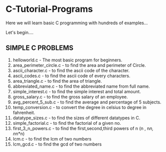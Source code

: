 # C-Tutorial-Programs

Here we will learn basic C programming with hundreds of examples...

Let's begin....

SIMPLE C PROBLEMS
-----------------

1.  helloworld.c  - The most basic program for beginners.
2.  area_perimeter_circle.c - to find the area and perimeter of Circle.
3.  ascii_character.c - to find the ascii code of the character.
4.  ascii_codes.c - to find the ascii code of every characters.
5.  area_triangle.c - to find the area of triangle.
6.  abbreviated_name.c - to find the abbreviated name from full name.
7.  simple_interest.c - to find the simple interest and total amount.
8.  gross_salary.c -  to find the gross salary of an employee.
9.  avg_percent_5_sub.c - to find the average and percentage of 5 subjects.
10. temp_conversion.c - to convert the degree in celsius to degree in fahrenheit.
11. datatype_sizes.c - to find the sizes of different datatypes in C.
12. simple_factorial.c - to find the factorial of a given no.
13. first_3_n_powers.c - to find the first,second,third powers of n (n , n*n, n*n*n)
14. lcm.c - to find the lcm of two numbers
15. lcm_gcd.c - to find the gcd of two numbers



